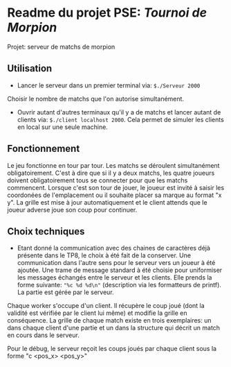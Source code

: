 # Readme du projet PSE: *Tournoi de Morpion*

Projet: serveur de matchs de morpion

## Utilisation

* Lancer le serveur dans un premier terminal via:
````$./Serveur 2000````

Choisir le nombre de matchs que l'on autorise simultanément.

* Ouvrir autant d'autres terminaux qu'il y a de matchs et lancer autant de clients via:
````$./client localhost 2000````.
Cela permet de simuler les clients en local sur une seule machine.

## Fonctionnement
Le jeu fonctionne en tour par tour. Les matchs se déroulent simultanément obligatoirement. C'est à dire que si il y a deux matchs, les quatre joueurs doivent obligatoirement tous se connecter pour que les matchs commencent. Lorsque c'est son tour de jouer, le joueur est invité à saisir les coordonées de l'emplacement ou il souhaite placer sa marque au format "x y". La grille est mise à jour automatiquement et le client attends que le joueur adverse joue son coup pour continuer.



## Choix techniques

* Etant donné la communication avec des chaines de caractères déjà présente dans le TP8, le choix à été fait de la conserver. Une communication dans l'autre sens pour le serveur vers un joueur à été ajoutée. Une trame de message standard à été choisie pour uniformiser les messages échangés entre le serveur et les clients. Elle prends la forme suivante:
``"%c %d %d\n"`` (description via les formatteurs de printf).
La partie est gérée par le serveur.


Chaque worker s'occupe d'un client. Il récupère le coup joué (dont la validité est vérifiée par le client lui même) et modifie la grille en conséquence. La grille de chaque match existe en trois exemplaires: un dans chaque client d'une partie et un dans la structure qui décrit un match en cours dans le serveur.




Pour le débug, le serveur reçoit les coups joués par chaque client sous la forme "c <pos_x> <pos_y>"